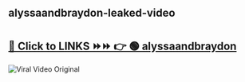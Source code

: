 
 ## alyssaandbraydon-leaked-video 

# <h2><a href="https://clipsfans.com/alyssaandbraydon&ref=git">🔗 Click to LINKS ⏩⏩ 👉 🟢 alyssaandbraydon </a></h2>

<a href="https://clipsfans.com/alyssaandbraydon&ref=git" rel="nofollow" data-target="animated-image.originalLink"><img src="https://i.ibb.co.com/xMMVF88/686577567.gif" alt="Viral Video Original" style="max-width: 100%; display: inline-block;" data-target="animated-image.originalImage"></a>
